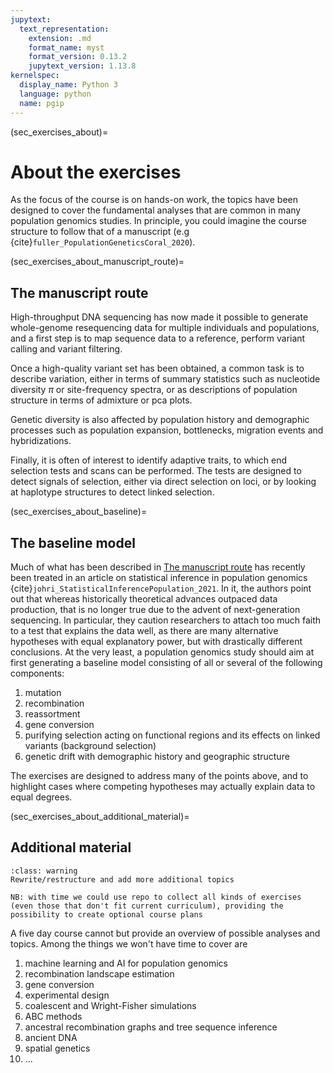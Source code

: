 ```yaml
---
jupytext:
  text_representation:
    extension: .md
    format_name: myst
    format_version: 0.13.2
    jupytext_version: 1.13.8
kernelspec:
  display_name: Python 3
  language: python
  name: pgip
---
```


(sec_exercises_about)=

# About the exercises

As the focus of the course is on hands-on work, the topics have been
designed to cover the fundamental analyses that are common in many
population genomics studies. In principle, you could imagine the
course structure to follow that of a manuscript (e.g
{cite}`fuller_PopulationGeneticsCoral_2020`).

(sec_exercises_about_manuscript_route)=

## The manuscript route

High-throughput DNA sequencing has now made it possible to generate
whole-genome resequencing data for multiple individuals and
populations, and a first step is to map sequence data to a reference,
perform variant calling and variant filtering.

Once a high-quality variant set has been obtained, a common task is to
describe variation, either in terms of summary statistics such as
nucleotide diversity $\pi$ or site-frequency spectra, or as
descriptions of population structure in terms of admixture or pca
plots.

Genetic diversity is also affected by population history and
demographic processes such as population expansion, bottlenecks,
migration events and hybridizations.

Finally, it is often of interest to identify adaptive traits, to which
end selection tests and scans can be performed. The tests are designed
to detect signals of selection, either via direct selection on loci,
or by looking at haplotype structures to detect linked selection.

(sec_exercises_about_baseline)=

## The baseline model

Much of what has been described in [The manuscript
route](sec_exercises_about_manuscript_route) has recently been treated
in an article on statistical inference in population genomics
{cite}`johri_StatisticalInferencePopulation_2021`. In it, the authors
point out that whereas historically theoretical advances outpaced data
production, that is no longer true due to the advent of
next-generation sequencing. In particular, they caution researchers to
attach too much faith to a test that explains the data well, as there
are many alternative hypotheses with equal explanatory power, but with
drastically different conclusions. At the very least, a population
genomics study should aim at first generating a baseline model
consisting of all or several of the following components:

1. mutation
2. recombination
3. reassortment
4. gene conversion
5. purifying selection acting on functional regions and its effects on
   linked variants (background selection)
6. genetic drift with demographic history and geographic structure

The exercises are designed to address many of the points above, and to
highlight cases where competing hypotheses may actually explain data
to equal degrees.

(sec_exercises_about_additional_material)=

## Additional material

```{admonition} FIXME
:class: warning
Rewrite/restructure and add more additional topics
```


```{note}
NB: with time we could use repo to collect all kinds of exercises
(even those that don't fit current curriculum), providing the
possibility to create optional course plans
``` 

A five day course cannot but provide an overview of possible analyses
and topics. Among the things we won't have time to cover are

1. machine learning and AI for population genomics
2. recombination landscape estimation
3. gene conversion
4. experimental design
5. coalescent and Wright-Fisher simulations
6. ABC methods
7. ancestral recombination graphs and tree sequence inference
8. ancient DNA
9. spatial genetics
10. ...
